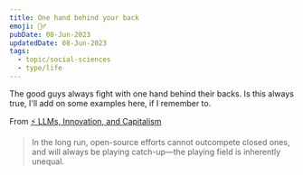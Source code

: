 ```yaml
---
title: One hand behind your back
emoji: 💁‍♂
pubDate: 08-Jun-2023
updatedDate: 08-Jun-2023
tags:
  - topic/social-sciences
  - type/life
---
```


The good guys always fight with one hand behind their backs. Is this always true, I'll add on some examples here, if I remember to.

From [⚡️ LLMs, Innovation, and Capitalism](https://substack.com/redirect/2c2700d2-d87c-4190-aca3-f67e87674959?j=eyJ1IjoicDc0M24ifQ.H07xGMFgZBHUIOvY66JpxBmHDusM40I9WUdHZpvaZ50)
>In the long run, open-source efforts cannot outcompete closed ones, and will always be playing catch-up—the playing field is inherently unequal.



